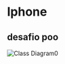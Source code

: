 # Iphone
## desafio poo
![Class Diagram0](https://github.com/user-attachments/assets/99f3bdc9-345e-4819-8260-2cbb22c8d455)
